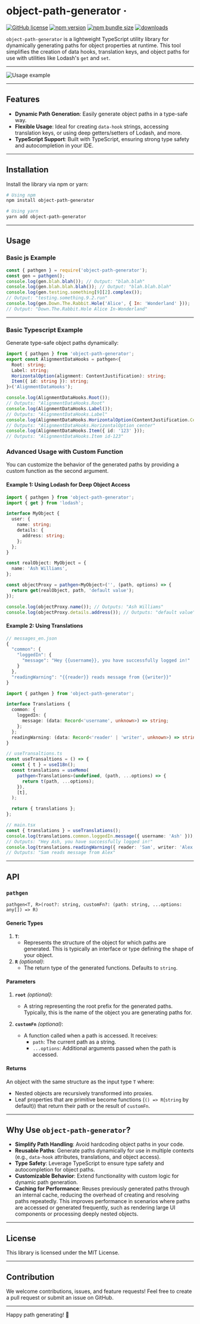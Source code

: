 # object-path-generator &middot; 
[![GitHub license](https://img.shields.io/badge/license-MIT-blue.svg)](https://github.com/varzager/object-path-generator/blob/main/LICENSE) 
[![npm version](https://img.shields.io/npm/v/object-path-generator.svg?style=flat)](https://www.npmjs.com/package/object-path-generator)
[![npm bundle size](https://img.shields.io/bundlephobia/minzip/object-path-generator?style=flat-square])](https://travis-ci.org/yjose/object-path-generator)
[![downloads](https://img.shields.io/npm/dt/object-path-generator.svg?style=flat-square)](http://www.npmtrends.com/object-path-generator)

`object-path-generator` is a lightweight TypeScript utility library for dynamically generating paths for object properties at runtime. This tool simplifies the creation of data hooks, translation keys, and object paths for use with utilities like Lodash's `get` and `set`.

---

![Usage example](assets/object-path-generator.webp)

---

## Features

- **Dynamic Path Generation**: Easily generate object paths in a type-safe way.
- **Flexible Usage**: Ideal for creating `data-hook` strings, accessing translation keys, or using deep getters/setters of Lodash, and more.
- **TypeScript Support**: Built with TypeScript, ensuring strong type safety and autocompletion in your IDE.

---

## Installation

Install the library via npm or yarn:

```bash
# Using npm
npm install object-path-generator

# Using yarn
yarn add object-path-generator
```

---

## Usage

### Basic js Example

```js
const { pathgen } = require('object-path-generator');
const gen = pathgen();
console.log(gen.blah.blah()); // Output: "blah.blah"
console.log(gen.blah.blah.blah()); // Output: "blah.blah.blah"
console.log(gen.testing.something[9][2].complex());
// Output: "testing.something.9.2.run"
console.log(gen.Down.The.Rabbit.Hole('Alice', { In: 'Wonderland' }));
// Output: "Down.The.Rabbit.Hole Alice In-Wonderland"
```

---

### Basic Typescript Example

Generate type-safe object paths dynamically:

```ts
import { pathgen } from 'object-path-generator';
export const AlignmentDataHooks = pathgen<{
  Root: string;
  Label: string;
  HorizontalOption(alignment: ContentJustification): string;
  Item({ id: string }): string;
}>('AlignmentDataHooks');

console.log(AlignmentDataHooks.Root());
// Outputs: "AlignmentDataHooks.Root"
console.log(AlignmentDataHooks.Label());
// Outputs: "AlignmentDataHooks.Label"
console.log(AlignmentDataHooks.HorizontalOption(ContentJustification.Center));
// Outputs: "AlignmentDataHooks.HorizontalOption center"
console.log(AlignmentDataHooks.Item({ id: '123' }));
// Outputs: "AlignmentDataHooks.Item id-123"
```

### Advanced Usage with Custom Function

You can customize the behavior of the generated paths by providing a custom function as the second argument.

#### Example 1: Using Lodash for Deep Object Access

```ts
import { pathgen } from 'object-path-generator';
import { get } from 'lodash';

interface MyObject {
  user: {
    name: string;
    details: {
      address: string;
    };
  };
}

const realObject: MyObject = {
  name: 'Ash Williams',
};

const objectProxy = pathgen<MyObject>('', (path, options) => {
  return get(realObject, path, 'default value');
});

console.log(objectProxy.name()); // Outputs: "Ash Williams"
console.log(objectProxy.details.address()); // Outputs: "default value"
```

#### Example 2: Using Translations

```js
// messages_en.json
{
  "common": {
    "loggedIn": {
      "message": "Hey {{username}}, you have successfully logged in!"
    }
  },
  "readingWarning": "{{reader}} reads message from {{writer}}"
}
```

```ts
import { pathgen } from 'object-path-generator';

interface Translations {
  common: {
    loggedIn: {
      message: (data: Record<'username', unknown>) => string;
    };
  };
  readingWarning: (data: Record<'reader' | 'writer', unknown>) => string;
}

// useTransaltions.ts
const useTransaltions = () => {
  const { t } = useI18n();
  const translations = useMemo(
    pathgen<Translations>(undefined, (path, ...options) => {
      return t(path, ...options);
    }),
    [t],
  );

  return { translations };
};

// main.tsx
const { translations } = useTranslations();
console.log(translations.common.loggedIn.message({ username: 'Ash' }));
// Outputs: "Hey Ash, you have successfully logged in!"
console.log(translations.readingWarning({ reader: 'Sam', writer: 'Alex' }));
// Outputs: "Sam reads message from Alex"
```

---

## API

### `pathgen`

`pathgen<T, R>(root?: string, customFn?: (path: string, ...options: any[]) => R)`

#### Generic Types

1. **`T`**:
   - Represents the structure of the object for which paths are generated. This is typically an interface or type defining the shape of your object.
2. **`R`** _(optional)_:
   - The return type of the generated functions. Defaults to `string`.

#### Parameters

1. **`root`** _(optional)_:

   - A string representing the root prefix for the generated paths. Typically, this is the name of the object you are generating paths for.

2. **`customFn`** _(optional)_:
   - A function called when a path is accessed. It receives:
     - `path`: The current path as a string.
     - `...options`: Additional arguments passed when the path is accessed.

#### Returns

An object with the same structure as the input type `T` where:

- Nested objects are recursively transformed into proxies.
- Leaf properties that are primitive become functions (`() => R`(`string` by default)) that return their path or the result of `customFn`.

---

## Why Use `object-path-generator`?

- **Simplify Path Handling**: Avoid hardcoding object paths in your code.
- **Reusable Paths**: Generate paths dynamically for use in multiple contexts (e.g., `data-hook` attributes, translations, and object access).
- **Type Safety**: Leverage TypeScript to ensure type safety and autocompletion for object paths.
- **Customizable Behavior**: Extend functionality with custom logic for dynamic path generation.
- **Caching for Performance**: Reuses previously generated paths through an internal cache, reducing the overhead of creating and resolving paths repeatedly. This improves performance in scenarios where paths are accessed or generated frequently, such as rendering large UI components or processing deeply nested objects.

---

## License

This library is licensed under the MIT License.

---

## Contribution

We welcome contributions, issues, and feature requests! Feel free to create a pull request or submit an issue on GitHub.

---

Happy path generating! 🚀
